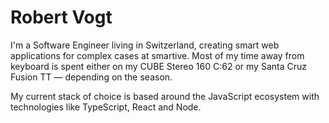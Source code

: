 # Robert Vogt

I'm a Software Engineer living in Switzerland, creating smart web applications for complex cases at smartive. Most of my time away from keyboard is spent either on my CUBE Stereo 160 C:62 or my Santa Cruz Fusion TT — depending on the season.

My current stack of choice is based around the JavaScript ecosystem with technologies like TypeScript, React and Node.
